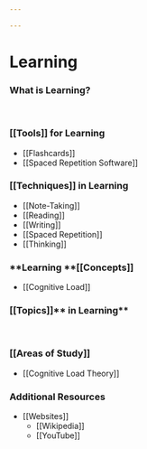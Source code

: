 ```yaml
---

---
```


# Learning

### What is **Learning?**

 

### [[Tools]] for Learning

-   [[Flashcards]]
-   [[Spaced Repetition Software]]

### [[Techniques]] in Learning

-   [[Note-Taking]]
-   [[Reading]]
-   [[Writing]]
-   [[Spaced Repetition]]
-   [[Thinking]]

### **Learning **[[Concepts]]

-   [[Cognitive Load]]

### [[Topics]]** in Learning**

 

### [[Areas of Study]]

-   [[Cognitive Load Theory]]

### Additional Resources

-   [[Websites]]
    -   [[Wikipedia]]
    -   [[YouTube]]
